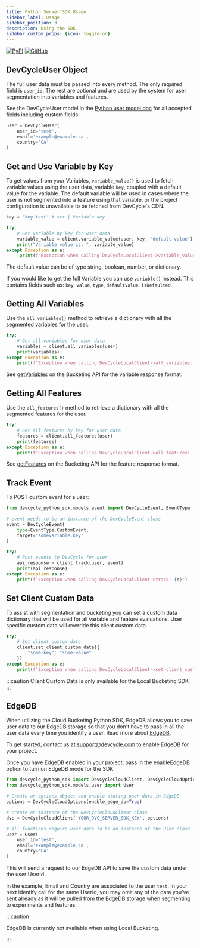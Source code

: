 ```yaml
---
title: Python Server SDK Usage
sidebar_label: Usage
sidebar_position: 3
description: Using the SDK
sidebar_custom_props: {icon: toggle-on}
---
```

[![PyPI](https://badgen.net/pypi/v/devcycle-python-server-sdk)](https://pypi.org/project/devcycle-python-server-sdk/)
[![GitHub](https://img.shields.io/github/stars/devcyclehq/python-server-sdk.svg?style=social&label=Star&maxAge=2592000)](https://github.com/DevCycleHQ/python-server-sdk)


## DevCycleUser Object

The full user data must be passed into every method. The only required field is `user_id`.
The rest are optional and are used by the system for user segmentation into variables and features.

See the DevCycleUser model in the [Python user model doc](https://github.com/DevCycleHQ/python-server-sdk/blob/main/devcycle_python_sdk/models/user.py) 
for all accepted fields including custom fields.

```python
user = DevCycleUser(
    user_id='test',
    email='example@example.ca',
    country='CA'
)
```

## Get and Use Variable by Key

To get values from your Variables, `variable_value()` is used to fetch variable values using the user data,
variable `key`, coupled with a default value for the variable. The default variable will be used in cases where
the user is not segmented into a feature using that variable, or the project configuration is unavailable
to be fetched from DevCycle's CDN.

```python
key = 'key-test' # str | Variable key

try:
    # Get variable by key for user data
    variable_value = client.variable_value(user, key, 'default-value')
    print("Variable value is: ", variable_value)
except Exception as e:
     print(f"Exception when calling DevCycleLocalClient->variable_value: {e}")
```

The default value can be of type string, boolean, number, or dictionary.

If you would like to get the full Variable you can use `variable()` instead. This contains fields such as:
`key`, `value`, `type`, `defaultValue`, `isDefaulted`.

## Getting All Variables

Use the `all_variables()` method to retrieve a dictionary with all the segmented variables for the user.

```python
try:
    # Get all variables for user data
    variables = client.all_variables(user)
    print(variables)
except Exception as e:
    print(f"Exception when calling DevCycleLocalClient->all_variables: {e}")
```
See [getVariables](/bucketing-api/#operation/getVariables) on the Bucketing API for the variable response format.

## Getting All Features

Use the `all_features()` method to retrieve a dictionary with all the segmented features for the user.

```python
try:
    # Get all features by key for user data
    features = client.all_features(user)
    print(features)
except Exception as e:
    print(f"Exception when calling DevCycleLocalClient->all_features: {e}")
```
See [getFeatures](/bucketing-api/#operation/getFeatures) on the Bucketing API for the feature response format.

## Track Event

To POST custom event for a user:

```python
from devcycle_python_sdk.models.event import DevCycleEvent, EventType

# event needs to be an instance of the DevCycleEvent class
event = DevCycleEvent(
    type=EventType.CustomEvent,
    target="somevariable.key"
)

try:
    # Post events to DevCycle for user
    api_response = client.track(user, event)
    print(api_response)
except Exception as e:
    print(f"Exception when calling DevCycleLocalClient->track: {e}")        
```

## Set Client Custom Data

To assist with segmentation and bucketing you can set a custom data dictionary that will be used for all variable and feature evaluations. User specific custom data will override this client custom data.

```python
try:
    # Set client custom data
    client.set_client_custom_data({
        "some-key": "some-value"
    })
except Exception as e:
    print(f"Exception when calling DevCycleLocalClient->set_client_custom_data: {e}")
```

:::caution
Client Custom Data is only available for the Local Bucketing SDK
:::

## EdgeDB

When utilizing the Cloud Bucketing Python SDK, EdgeDB allows you to save user data to our EdgeDB storage so that you don't have to pass in all the user data every time you identify a user. Read more about [EdgeDB](/extras/edgedb/what-is-edgedb).

To get started, contact us at support@devcycle.com to enable EdgeDB for your project.

Once you have EdgeDB enabled in your project, pass in the enableEdgeDB option to turn on EdgeDB mode for the SDK:

```python
from devcycle_python_sdk import DevCycleCloudClient, DevCycleCloudOptions
from devcycle_python_sdk.models.user import User

# Create an options object and enable storing user data in EdgeDB
options = DevCycleCloudOptions(enable_edge_db=True)

# create an instance of the DevCycleCloudClient class
dvc = DevCycleCloudClient('YOUR_DVC_SERVER_SDK_KEY', options)

# all functions require user data to be an instance of the User class
user = User(
    user_id='test',
    email='example@example.ca',
    country='CA'
)
```

This will send a request to our EdgeDB API to save the custom data under the user UserId.

In the example, Email and Country are associated to the user `test`. In your next identify call for the same UserId, you may omit any of the data you've sent already as it will be pulled from the EdgeDB storage when segmenting to experiments and features.

:::caution

EdgeDB is currently not available when using Local Bucketing.

:::